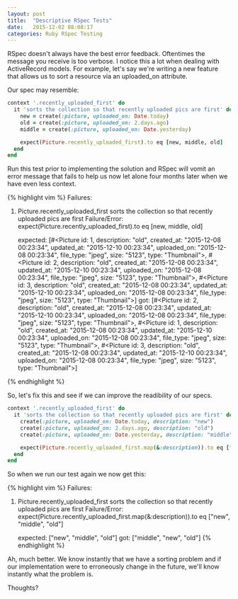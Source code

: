 ```yaml
---
layout: post
title:  "Descriptive RSpec Tests"
date:   2015-12-02 08:08:17
categories: Ruby RSpec Testing
---
```


RSpec doesn't always have the best error feedback. Oftentimes the message you receive is too verbose. I notice this a lot when dealing with ActiveRecord models. For example, let's say we're writing a new feature that allows us to sort a resource via an uploaded_on attribute.

Our spec may resemble:

```ruby
context '.recently_uploaded_first' do
  it 'sorts the collection so that recently uploaded pics are first' do
    new = create(:picture, uploaded_on: Date.today)
    old = create(:picture, uploaded_on: 2.days.ago)
    middle = create(:picture, uploaded_on: Date.yesterday)

    expect(Picture.recently_uploaded_first).to eq [new, middle, old]
  end
end
```

Run this test prior to implementing the solution and RSpec will vomit an error message that fails to help us now let alone four months later when we have even less context.

{% highlight vim %}
Failures:

  1) Picture.recently_uploaded_first sorts the collection so that recently uploaded pics are first
     Failure/Error: expect(Picture.recently_uploaded_first).to eq [new, middle, old]

       expected: [#<Picture id: 1, description: "old", created_at: "2015-12-08 00:23:34", updated_at: "2015-12-10 00:23:34", uploaded_on: "2015-12-08 00:23:34", file_type: "jpeg", size: "5123", type: "Thumbnail">, #<Picture id: 2, description: "old", created_at: "2015-12-08 00:23:34", updated_at: "2015-12-10 00:23:34", uploaded_on: "2015-12-08 00:23:34", file_type: "jpeg", size: "5123", type: "Thumbnail">, #<Picture id: 3, description: "old", created_at: "2015-12-08 00:23:34", updated_at: "2015-12-10 00:23:34", uploaded_on: "2015-12-08 00:23:34", file_type: "jpeg", size: "5123", type: "Thumbnail">]
            got: [#<Picture id: 2, description: "old", created_at: "2015-12-08 00:23:34", updated_at: "2015-12-10 00:23:34", uploaded_on: "2015-12-08 00:23:34", file_type: "jpeg", size: "5123", type: "Thumbnail">, #<Picture id: 1, description: "old", created_at: "2015-12-08 00:23:34", updated_at: "2015-12-10 00:23:34", uploaded_on: "2015-12-08 00:23:34", file_type: "jpeg", size: "5123", type: "Thumbnail">, #<Picture id: 3, description: "old", created_at: "2015-12-08 00:23:34", updated_at: "2015-12-10 00:23:34", uploaded_on: "2015-12-08 00:23:34", file_type: "jpeg", size: "5123", type: "Thumbnail">]
 
{% endhighlight %}

So, let's fix this and see if we can improve the readibility of our specs. 

```ruby
context '.recently_uploaded_first' do
  it 'sorts the collection so that recently uploaded pics are first' do
    create(:picture, uploaded_on: Date.today, description: "new")
    create(:picture, uploaded_on: 2.days.ago, description: "old")
    create(:picture, uploaded_on: Date.yesterday, description: "middle")

    expect(Picture.recently_uploaded_first.map(&:description)).to eq ["new", "middle", "old"]
  end
end
```

So when we run our test again we now get this: 

{% highlight vim %}
Failures:

  1) Picture.recently_uploaded_first sorts the collection so that recently uploaded pics are first
     Failure/Error: expect(Picture.recently_uploaded_first.map(&:description)).to eq ["new", "middle", "old"]

       expected: ["new", "middle", "old"]
            got: ["middle", "new", "old"]
{% endhighlight %}

Ah, much better. We know instantly that we have a sorting problem and if our implementation were to erroneously change in the future, we'll know instantly what the problem is. 

Thoughts?
